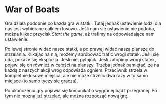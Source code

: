 # War of Boats
Gra działa podobnie co każda gra w statki. Tutaj jednak ustawienie łodzi dla nas jest wybierane całkiem losowo.
Jeśli nam się ustawienie nie podoba, można klikać przycisk *Start the game*, aż trafimy na odpowiadające nam
ustawienie.

Po lewej stronie widać nasze statki, a po prawej widać naszą planszę do strzelania. Klikając na nią, możemy spróbować
trafić wrogi statek. Jeśli się uda, pokaże się eksplozja. Jeśli nie, pytajnik. Jeśli zatopimy wrogi statek, pojawi się
on również w całości na planszy. Trzeba jednak pamiętać, że na każdą z naszych akcji wróg odpowiada ogniem. Przeciwnik
strzela w kompletnie losowe miejsca, ale nie może strzelić dwa razy w to samo miejsce (to samo tyczy się gracza).

Po ukończeniu gry pojawia się komunikat o wygranej bądź przegranej. Po tym nie można już strzelać, ale można rozpocząć nową grę.
